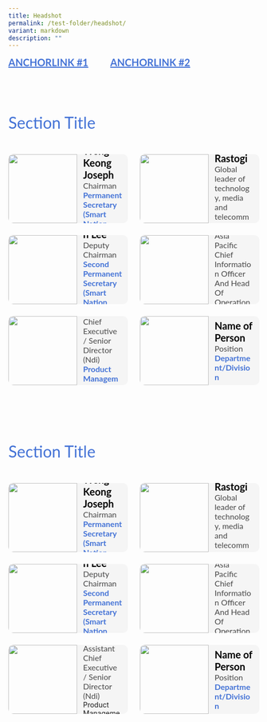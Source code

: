 ```yaml
---
title: Headshot
permalink: /test-folder/headshot/
variant: markdown
description: ""
---
```

<style>
    .iso-template h3 {
        color: #4372D6;
        font-family: Lato;
        font-size: 32px;
        font-style: normal;
        font-weight: 400;
        line-height: normal;
        margin-bottom: 0px;
    }

    .iso-template h4 {
        color: #4372D6;
        font-family: Lato;
        font-size: 26px;
        font-style: normal;
        font-weight: 400;
        line-height: normal;
        margin-bottom: 0px;
    }

    .iso-template h5 {
        color: #4372D6;
        font-family: Lato;
        font-size: 24px;
        font-style: normal;
        font-weight: 400;
        line-height: normal;
        margin-bottom: 0px;
    }

    .iso-template .body-text-regular {
        color: #484848;
        font-family: Lato;
        font-size: 20px;
        font-style: normal;
        font-weight: 400;
        line-height: normal;
    }

    .iso-template .body-text-small {
        color: #484848;
        font-family: Lato;
        font-size: 16px;
        font-style: normal;
        font-weight: 400;
        line-height: normal;
    }

    .iso-template .body-text-bold {
        color: #000;
        font-family: Lato;
        font-size: 20px;
        font-style: normal;
        font-weight: 700;
        line-height: normal;
    }

    .iso-template .body-text-small-bold {
        color: #4372D6;
        font-family: Lato;
        font-size: 16px;
        font-style: normal;
        font-weight: 700;
        line-height: normal;
    }

    .iso-template .anchorlink {
        color: #4372D6;
        font-family: Lato;
        font-size: 20px;
        font-style: normal;
        font-weight: 700;
        line-height: normal;
        text-decoration-line: underline;
    }

    .iso-template .button-default {
        width: auto;
        height: auto;
        padding: 15px 20px;
        border-radius: 8px;
        border: 1px solid #4372D6;
        color: #4372D6;
        font-family: Lato;
        font-size: 16px;
        font-style: normal;
        font-weight: 700;
        line-height: normal;
        text-transform: uppercase;
        cursor: pointer;
        display: inline-block;
    }

    @media only screen and (max-width: 768px) {
        .iso-template h3 {
            font-size: 28px;
        }

        .iso-template h4 {
            font-size: 24px;
        }

        .iso-template h5 {
            font-size: 22px;
        }
    }
</style>
<style>
    .headshot-template {
        width: 100%;
        display: flex;
        flex-direction: column;
    }

    .headshot-template .section {
        width: 100%;
        position: relative;
    }

    .headshot-template .section.anchor-links {
        display: flex;
        flex-direction: row;
        text-align: left;
    }

    .headshot-template .section.anchor-links a {
        margin-bottom: 0px;
        margin-right: 44px;
    }

    .headshot-template .section.page-title {
        text-align: left;
        margin: 44px 0px;
    }

    .headshot-template .headshot-item {
        width: calc(50% - 12px);
        height: 138px;
        border-radius: 10px;
        float: left;
        overflow: hidden;
        margin-bottom: 24px;
    }

    .headshot-template .headshot-item:nth-of-type(odd) {
        margin-right: 12px;
    }

    .headshot-template .headshot-item:nth-of-type(even) {
        margin-left: 12px;
    }

    .headshot-template .headshot-item > img {
        width: 138px;
        height: 138px;
        float: left
    }

    .headshot-template .headshot-item .headshot-details {
        width: calc(100% - 138px);
        height: 138px;
        float: left;
        display: flex;
        flex-direction: column;
        position: relative;
        box-sizing: border-box;
        padding: 12px;
        justify-content: center;
        background-color: #f5f5f5;
    }

    .headshot-template .headshot-item .headshot-details .headshot-name {
        width: 100%;
        height: auto;
    }

    .headshot-template .headshot-item .headshot-details .headshot-title {
        width: 100%;
        height: auto;
    }

    .headshot-template .headshot-item .headshot-details .headshot-department {
        width: 100%;
        height: auto;
    }

    @media only screen and (max-width: 768px) {
        .headshot-template .section.anchor-links {
            flex-direction: column;
        }

        .headshot-template .section.anchor-links a {
            margin-bottom: 4px;
            margin-right: 0px;
            width: 100%;
        }

        .headshot-template .section.page-title {
            margin: 47px 0px 32px;
        }

        .headshot-template .headshot-item {
            width: 100%;
            height: auto;
            margin-bottom: 32px;
        }

        .headshot-template .headshot-item:nth-of-type(odd),
        .headshot-template .headshot-item:nth-of-type(even) {
            margin-right: 0px;
            margin-left: 0px;
        }

        .headshot-template .headshot-item > img {
            width: 100%;
            height: auto;
        }

        .headshot-template .headshot-item .headshot-details {
            width: 100%;
            height: auto;
        }
    }
</style>

<div class="iso-template headshot-template">
    <div class="section anchor-links">
        <a class="anchorlink" href="#anchorlink-1">ANCHORLINK #1</a>
        <a class="anchorlink" href="#anchorlink-2">ANCHORLINK #2</a>
    </div>
    <div class="section page-title">
        <h3>Section Title</h3>
    </div>
    <div class="section headshot-items-container">
        <div class="headshot-item">
            <img alt="" src="https://developers.elementor.com/docs/assets/img/elementor-placeholder-image.png">
            <div class="headshot-details">
                <div class="headshot-name">
                    <span class="body-text-bold">Mr Leong Weng Keong Joseph</span>
                </div>
                <div class="headshot-title">
                    <span class="body-text-small">Chairman</span>
                </div>
                <div class="headshot-department">
                    <span class="body-text-small-bold">Permanent Secretary (Smart Nation and Digital Government)</span>
                </div>
            </div>
        </div>
        <div class="headshot-item">
            <img alt="" src="https://developers.elementor.com/docs/assets/img/elementor-placeholder-image.png">
            <div class="headshot-details">
                <div class="headshot-name">
                    <span class="body-text-bold">Ms Vaishali Rastogi</span>
                </div>
                <div class="headshot-title">
                    <span class="body-text-small">Global leader of technology, media and telecommunications business</span>
                </div>
                <div class="headshot-department">
                    <span class="body-text-small-bold">BCG</span>
                </div>
            </div>
        </div>
        <div class="headshot-item">
            <img alt="" src="https://developers.elementor.com/docs/assets/img/elementor-placeholder-image.png">
            <div class="headshot-details">
                <div class="headshot-name">
                    <span class="body-text-bold">Mr Augustin Lee</span>
                </div>
                <div class="headshot-title">
                    <span class="body-text-small">Deputy Chairman</span>
                </div>
                <div class="headshot-department">
                    <span class="body-text-small-bold">Second Permanent Secretary (Smart Nation and Digital Government Group)</span>
                </div>
            </div>
        </div>
        <div class="headshot-item">
            <img alt="" src="https://developers.elementor.com/docs/assets/img/elementor-placeholder-image.png">
            <div class="headshot-details">
                <div class="headshot-name">
                    <span class="body-text-bold">Ms Stacey N. Lacy</span>
                </div>
                <div class="headshot-title">
                    <span class="body-text-small">Asia Pacific Chief Information Officer And Head Of Operations &amp; Technology</span>
                </div>
                <div class="headshot-department">
                    <span class="body-text-small-bold">Citi</span>
                </div>
            </div>
        </div>
        <div class="headshot-item">
            <img alt="" src="https://developers.elementor.com/docs/assets/img/elementor-placeholder-image.png">
            <div class="headshot-details">
                <div class="headshot-name">
                    <span class="body-text-bold">Mr Dominic Chan</span>
                </div>
                <div class="headshot-title">
                    <span class="body-text-small">Assistant Chief Executive / Senior Director (Ndi)</span>
                </div>
                <div class="headshot-department">
                    <span class="body-text-small-bold">Product Management, National Digital Identity (NDI)</span>
                </div>
            </div>
        </div>
        <div class="headshot-item">
            <img alt="" src="https://developers.elementor.com/docs/assets/img/elementor-placeholder-image.png">
            <div class="headshot-details">
                <div class="headshot-name">
                    <span class="body-text-bold">Name of Person</span>
                </div>
                <div class="headshot-title">
                    <span class="body-text-small">Position </span>
                </div>
                <div class="headshot-department">
                    <span class="body-text-small-bold">Department/Division</span>
                </div>
            </div>
        </div>
    </div>
    <div class="section page-title">
        <h3>Section Title</h3>
    </div>
    <div class="section headshot-items-container">
        <div class="headshot-item">
            <img alt="" src="https://developers.elementor.com/docs/assets/img/elementor-placeholder-image.png">
            <div class="headshot-details">
                <div class="headshot-name">
                    <span class="body-text-bold">Mr Leong Weng Keong Joseph</span>
                </div>
                <div class="headshot-title">
                    <span class="body-text-small">Chairman</span>
                </div>
                <div class="headshot-department">
                    <span class="body-text-small-bold">Permanent Secretary (Smart Nation and Digital Government)</span>
                </div>
            </div>
        </div>
        <div class="headshot-item">
            <img alt="" src="https://developers.elementor.com/docs/assets/img/elementor-placeholder-image.png">
            <div class="headshot-details">
                <div class="headshot-name">
                    <span class="body-text-bold">Ms Vaishali Rastogi</span>
                </div>
                <div class="headshot-title">
                    <span class="body-text-small">Global leader of technology, media and telecommunications business</span>
                </div>
                <div class="headshot-department">
                    <span class="body-text-small-bold">BCG</span>
                </div>
            </div>
        </div>
        <div class="headshot-item">
            <img alt="" src="https://developers.elementor.com/docs/assets/img/elementor-placeholder-image.png">
            <div class="headshot-details">
                <div class="headshot-name">
                    <span class="body-text-bold">Mr Augustin Lee</span>
                </div>
                <div class="headshot-title">
                    <span class="body-text-small">Deputy Chairman</span>
                </div>
                <div class="headshot-department">
                    <span class="body-text-small-bold">Second Permanent Secretary (Smart Nation and Digital Government Group)</span>
                </div>
            </div>
        </div>
        <div class="headshot-item">
            <img alt="" src="https://developers.elementor.com/docs/assets/img/elementor-placeholder-image.png">
            <div class="headshot-details">
                <div class="headshot-name">
                    <span class="body-text-bold">Ms Stacey N. Lacy</span>
                </div>
                <div class="headshot-title">
                    <span class="body-text-small">Asia Pacific Chief Information Officer And Head Of Operations &amp; Technology</span>
                </div>
                <div class="headshot-department">
                    <span class="body-text-small-bold">Citi</span>
                </div>
            </div>
        </div>
        <div class="headshot-item">
            <img alt="" src="https://developers.elementor.com/docs/assets/img/elementor-placeholder-image.png">
            <div class="headshot-details">
                <div class="headshot-name">
                    <span class="body-text-bold">Mr Dominic Chan</span>
                </div>
                <div class="headshot-title">
                    <span class="body-text-small">Assistant Chief Executive / Senior Director (Ndi)</span>
                </div>
                <div class="headshot-department">
                    <span class="body-text-small-bold"></span>Product Management, National Digital Identity (NDI)
                </div>
            </div>
        </div>
        <div class="headshot-item">
            <img alt="" src="https://developers.elementor.com/docs/assets/img/elementor-placeholder-image.png">
            <div class="headshot-details">
                <div class="headshot-name">
                    <span class="body-text-bold">Name of Person</span>
                </div>
                <div class="headshot-title">
                    <span class="body-text-small">Position</span> 
                </div>
                <div class="headshot-department">
                    <span class="body-text-small-bold">Department/Division</span>
                </div>
            </div>
        </div>
    </div>
</div>